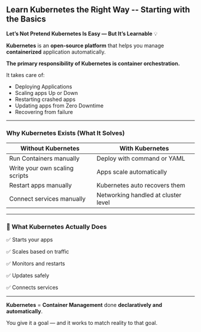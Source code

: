 ## Learn Kubernetes the Right Way --  Starting with the Basics

**Let’s Not Pretend Kubernetes Is Easy — But It’s Learnable** 💡

**Kubernetes** is an **open-source platform** that helps you manage **containerized** application automatically.

**The primary responsibility of Kubernetes is container orchestration.**


It takes care of:

 - Deploying Applications
 - Scaling apps Up or Down
 - Restarting crashed apps
 - Updating apps from Zero Downtime
 - Recovering from failure

---

### Why Kubernetes Exists (What It Solves)
 
| Without Kubernetes  | With Kubernetes |
| ------------------- | ------------- |
| Run Containers manually | Deploy with command or YAML  |
| Write your own scaling scripts  | Apps scale automatically  |
| Restart apps manually  | Kubernetes auto recovers them |
| Connect services manually | Networking handled at cluster level |

---

### 🔧 What Kubernetes Actually Does

✅ Starts your apps

✅ Scales based on traffic

✅ Monitors and restarts

✅ Updates safely

✅ Connects services

---

**Kubernetes** = **Container Management** done **declaratively and automatically**.

You give it a goal — and it works to match reality to that goal.
 
 